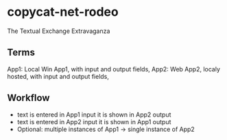 # copycat-net-rodeo

The Textual Exchange Extravaganza

## Terms

App1: Local Win App1, with input and output fields,
App2: Web App2, localy hosted, with input and output fields,

## Workflow

- text is entered in App1 input it is shown in App2 output
- text is entered in App2 input it is shown in App1 output
- Optional: multiple instances of App1 -> single instance of App2

